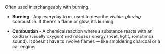 Often used interchangeably with burning.

 - **Burning** - Any everyday term, used to describe *visible, glowing* combustion. If there’s a flame or glow, it’s burning.

 - **Combustion** - A chemical reaction where a substance reacts with an oxidizer (usually oxygen) and releases energy (heat, light, sometimes sound). It doesn’t have to involve flames — like smoldering charcoal or a car engine.

